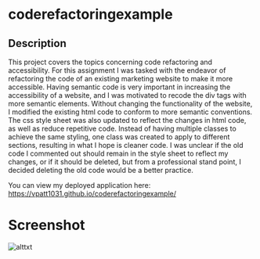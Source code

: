 # coderefactoringexample

## Description 

This project covers the topics concerning code refactoring and accessibility. For this assignment I was tasked with the endeavor of refactoring the code of an existing marketing website to make it more accessible. Having semantic code is very important in increasing the accessibility of a website, and I was motivated to recode the div tags with more semantic elements. Without changing the functionality of the website, I modified the existing html code to conform to more semantic conventions. The css style sheet was also updated to reflect the changes in html code, as well as reduce repetitive code. Instead of having multiple classes to achieve the same styling, one class was created to apply to different sections, resulting in what I hope is cleaner code. I was unclear if the old code I commented out should remain in the style sheet to reflect my changes, or if it should be deleted, but from a professional stand point, I decided deleting the old code would be a better practice.

You can view my deployed application here: https://vpatt1031.github.io/coderefactoringexample/

# Screenshot
![alttxt](assets/images/project_screenshot.png "Project Screenshot") 